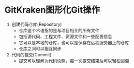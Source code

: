 # GitKraken图形化Git操作
1. 创建代码仓库(Repository)
    * 仓库这个术语指的是与项目相关的所有文件
    * 包括源代码、工程文件、资源文件和一些配置信息
    * 它可以是本地的仓库，也可以是保存在远程服务器上的仓库
    * 仓库之间可以相互同步
2. 代码的提交(Commit)
    * 提交可以理解为代码快照，每一次提交结束后可以轻松回溯
